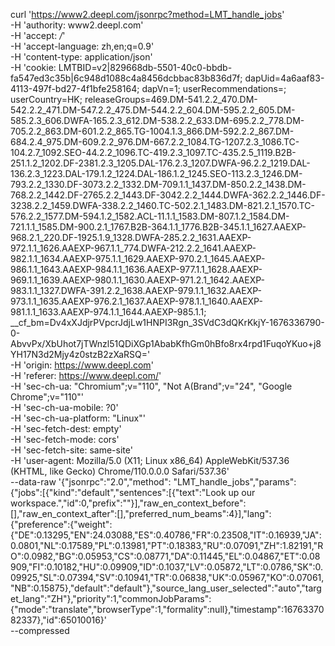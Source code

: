 curl 'https://www2.deepl.com/jsonrpc?method=LMT_handle_jobs' \
-H 'authority: www2.deepl.com' \
-H 'accept: */*' \
-H 'accept-language: zh,en;q=0.9' \
-H 'content-type: application/json' \
-H 'cookie: LMTBID=v2|829668db-5501-40c0-bbdb-fa547ed3c35b|6c948d1088c4a8456dcbbac83b836d7f; dapUid=4a6aaf83-4113-497f-bd27-4f1bfe258164; dapVn=1; userRecommendations=; userCountry=HK; releaseGroups=469.DM-541.2.2_470.DM-542.2.2_471.DM-547.2.2_475.DM-544.2.2_604.DM-595.2.2_605.DM-585.2.3_606.DWFA-165.2.3_612.DM-538.2.2_633.DM-695.2.2_778.DM-705.2.2_863.DM-601.2.2_865.TG-1004.1.3_866.DM-592.2.2_867.DM-684.2.4_975.DM-609.2.2_976.DM-667.2.2_1084.TG-1207.2.3_1086.TC-104.2.7_1092.SEO-44.2.2_1096.TC-419.2.3_1097.TC-435.2.5_1119.B2B-251.1.2_1202.DF-2381.2.3_1205.DAL-176.2.3_1207.DWFA-96.2.2_1219.DAL-136.2.3_1223.DAL-179.1.2_1224.DAL-186.1.2_1245.SEO-113.2.3_1246.DM-793.2.2_1330.DF-3073.2.2_1332.DM-709.1.1_1437.DM-850.2.2_1438.DM-768.2.2_1442.DF-2765.2.2_1443.DF-3042.2.2_1444.DWFA-362.2.2_1446.DF-3238.2.2_1459.DWFA-338.2.2_1460.TC-502.2.1_1483.DM-821.2.1_1570.TC-576.2.2_1577.DM-594.1.2_1582.ACL-11.1.1_1583.DM-807.1.2_1584.DM-721.1.1_1585.DM-900.2.1_1767.B2B-364.1.1_1776.B2B-345.1.1_1627.AAEXP-968.2.1_220.DF-1925.1.9_1328.DWFA-285.2.2_1631.AAEXP-972.1.1_1626.AAEXP-967.1.1_774.DWFA-212.2.2_1641.AAEXP-982.1.1_1634.AAEXP-975.1.1_1629.AAEXP-970.2.1_1645.AAEXP-986.1.1_1643.AAEXP-984.1.1_1636.AAEXP-977.1.1_1628.AAEXP-969.1.1_1639.AAEXP-980.1.1_1630.AAEXP-971.2.1_1642.AAEXP-983.1.1_1327.DWFA-391.2.2_1638.AAEXP-979.1.1_1632.AAEXP-973.1.1_1635.AAEXP-976.2.1_1637.AAEXP-978.1.1_1640.AAEXP-981.1.1_1633.AAEXP-974.1.1_1644.AAEXP-985.1.1; __cf_bm=Dv4xXJdjrPVpcrJdjLw1HNPI3Rgn_3SVdC3dQKrKkjY-1676336790-0-AbvvPx/XbUhot7jTWnzl51QDiXGp1AbabKfhGm0hBfo8rx4rpd1FuqoYKuo+j8YH17N3d2Mjy4z0stzB2zXaRSQ=' \
-H 'origin: https://www.deepl.com' \
-H 'referer: https://www.deepl.com/' \
-H 'sec-ch-ua: "Chromium";v="110", "Not A(Brand";v="24", "Google Chrome";v="110"' \
-H 'sec-ch-ua-mobile: ?0' \
-H 'sec-ch-ua-platform: "Linux"' \
-H 'sec-fetch-dest: empty' \
-H 'sec-fetch-mode: cors' \
-H 'sec-fetch-site: same-site' \
-H 'user-agent: Mozilla/5.0 (X11; Linux x86_64) AppleWebKit/537.36 (KHTML, like Gecko) Chrome/110.0.0.0 Safari/537.36' \
--data-raw '{"jsonrpc":"2.0","method": "LMT_handle_jobs","params":{"jobs":[{"kind":"default","sentences":[{"text":"Look up our workspace.","id":0,"prefix":""}],"raw_en_context_before":[],"raw_en_context_after":[],"preferred_num_beams":4}],"lang":{"preference":{"weight":{"DE":0.13295,"EN":24.03088,"ES":0.40786,"FR":0.23508,"IT":0.16939,"JA":0.0801,"NL":0.17589,"PL":0.13981,"PT":0.18383,"RU":0.07091,"ZH":1.82191,"RO":0.0982,"BG":0.05953,"CS":0.08771,"DA":0.11445,"EL":0.04867,"ET":0.08909,"FI":0.10182,"HU":0.09909,"ID":0.1037,"LV":0.05872,"LT":0.0786,"SK":0.09925,"SL":0.07394,"SV":0.10941,"TR":0.06838,"UK":0.05967,"KO":0.07061,"NB":0.15875},"default":"default"},"source_lang_user_selected":"auto","target_lang":"ZH"},"priority":1,"commonJobParams":{"mode":"translate","browserType":1,"formality":null},"timestamp":1676337082337},"id":65010016}' \
--compressed